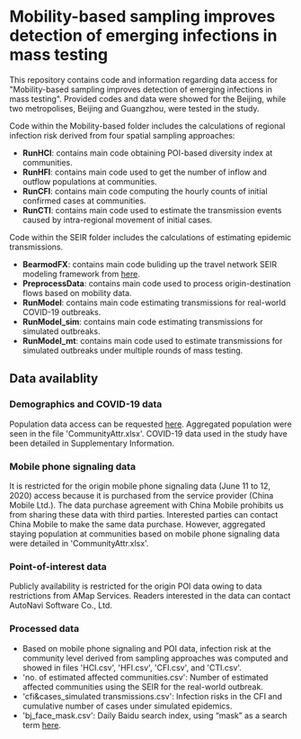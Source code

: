 # Mobility-based sampling improves detection of emerging infections in mass testing
 
This repository contains code and information regarding data access for "Mobility-based sampling improves detection of emerging infections in mass testing".
Provided codes and data were showed for the Beijing, while two metropolises, Beijing and Guangzhou, were tested in the study. 

Code within the Mobility-based folder includes the calculations of regional infection risk derived from four spatial sampling approaches:

- **RunHCI**: contains main code obtaining POI-based diversity index at communities.
- **RunHFI**: contains main code used to get the number of inflow and outflow populations at communities.
- **RunCFI**: contains main code computing the hourly counts of initial confirmed cases at communities.
- **RunCTI**: contains main code used to estimate the transmission events caused by intra-regional movement of initial cases.

Code within the SEIR folder includes the calculations of estimating epidemic transmissions.

- **BearmodFX**: contains main code buliding up the travel network SEIR modeling framework from [here](https://github.com/wpgp/BEARmod).
- **PreprocessData**: contains main code used to process origin-destination flows based on mobility data.
- **RunModel**: contains main code estimating transmissions for real-world COVID-19 outbreaks.
- **RunModel_sim**: contains main code estimating transmissions for simulated outbreaks.
- **RunModel_mt**: contains main code used to estimate transmissions for simulated outbreaks under multiple rounds of mass testing.

## Data availablity
### Demographics and COVID-19 data
Population data access can be requested [here](www.worldpop.org). Aggregated population were seen in the file 'CommunityAttr.xlsx'.
COVID-19 data used in the study have been detailed in Supplementary Information.

### Mobile phone signaling data
It is restricted for the origin mobile phone signaling data (June 11 to 12, 2020) access because it is purchased from the service provider (China Mobile Ltd.). The data purchase agreement with China Mobile prohibits us from sharing these data with third parties. Interested parties can contact China Mobile to make the same data purchase. However, aggregated staying population at communities based on mobile phone signaling data were detailed in 'CommunityAttr.xlsx'.

### Point-of-interest data
Publicly availability is restricted for the origin POI data owing to data restrictions from AMap Services. Readers interested in the data can contact AutoNavi Software Co., Ltd.

### Processed data
- Based on mobile phone signaling and POI data, infection risk at the community level derived from sampling approaches was computed and showed in files 'HCI.csv', 'HFI.csv', 'CFI.csv', and 'CTI.csv'.
- 'no. of estimated affected communities.csv': Number of estimated affected communities using the SEIR for the real-world outbreak.
- 'cfi&cases_simulated transmissions.csv': Infection risks in the CFI and cumulative number of cases under simulated epidemics.
- 'bj_face_mask.csv': Daily Baidu search index, using “mask” as a search term [here](https://index.baidu.com/).
